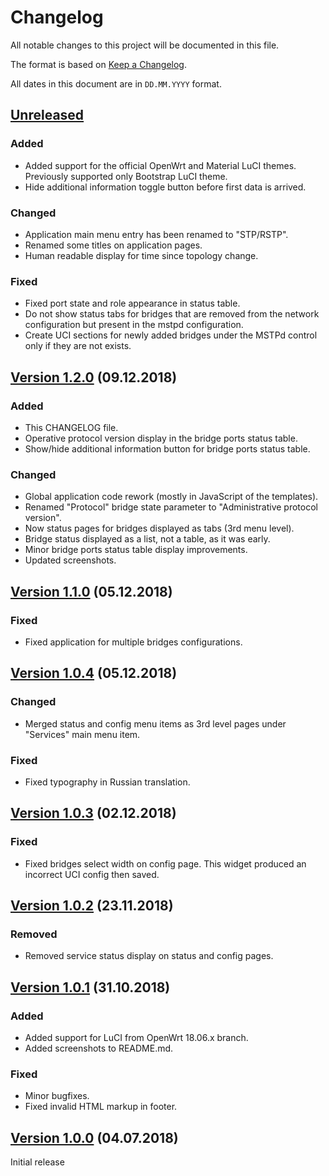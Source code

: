 # Changelog

All notable changes to this project will be documented in this file.

The format is based on [Keep a Changelog](https://keepachangelog.com/en/1.0.0/).

All dates in this document are in `DD.MM.YYYY` format.

## [Unreleased]
### Added
- Added support for the official OpenWrt and Material LuCI themes.
  Previously supported only Bootstrap LuCI theme.
- Hide additional information toggle button before first data is arrived.

### Changed
- Application main menu entry has been renamed to "STP/RSTP".
- Renamed some titles on application pages.
- Human readable display for time since topology change.

### Fixed
- Fixed port state and role appearance in status table.
- Do not show status tabs for bridges that are removed from the network
  configuration but present in the mstpd configuration.
- Create UCI sections for newly added bridges under the MSTPd control only
  if they are not exists.


## [Version 1.2.0] (09.12.2018)
### Added
- This CHANGELOG file.
- Operative protocol version display in the bridge ports status table.
- Show/hide additional information button for bridge ports status table.

### Changed
- Global application code rework (mostly in JavaScript of the templates).
- Renamed "Protocol" bridge state parameter to "Administrative protocol version".
- Now status pages for bridges displayed as tabs (3rd menu level).
- Bridge status displayed as a list, not a table, as it was early.
- Minor bridge ports status table display improvements.
- Updated screenshots.

## [Version 1.1.0] (05.12.2018)
### Fixed
- Fixed application for multiple bridges configurations.

## [Version 1.0.4] (05.12.2018)
### Changed
- Merged status and config menu items as 3rd level pages under "Services"
  main menu item.

### Fixed
- Fixed typography in Russian translation.

## [Version 1.0.3] (02.12.2018)
### Fixed
- Fixed bridges select width on config page. This widget produced
  an incorrect UCI config then saved.

## [Version 1.0.2] (23.11.2018)
### Removed
- Removed service status display on status and config pages.

## [Version 1.0.1] (31.10.2018)
### Added
- Added support for LuCI from OpenWrt 18.06.x branch.
- Added screenshots to README.md.

### Fixed
- Minor bugfixes.
- Fixed invalid HTML markup in footer.

## [Version 1.0.0] (04.07.2018)

Initial release

[Unreleased]: https://github.com/tano-systems/luci-app-mstpd/tree/master
[Version 1.2.0]: https://github.com/tano-systems/luci-app-mstpd/releases/tag/v1.2.0
[Version 1.1.0]: https://github.com/tano-systems/luci-app-mstpd/releases/tag/v1.1.0
[Version 1.0.4]: https://github.com/tano-systems/luci-app-mstpd/releases/tag/v1.0.4
[Version 1.0.3]: https://github.com/tano-systems/luci-app-mstpd/releases/tag/v1.0.3
[Version 1.0.2]: https://github.com/tano-systems/luci-app-mstpd/releases/tag/v1.0.2
[Version 1.0.1]: https://github.com/tano-systems/luci-app-mstpd/releases/tag/v1.0.1
[Version 1.0.0]: https://github.com/tano-systems/luci-app-mstpd/releases/tag/v1.0.0
